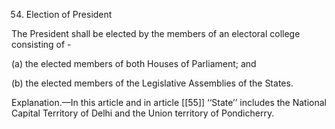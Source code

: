54. Election of President

The President shall be elected by the members of an electoral college consisting of -

(a) the elected members of both Houses of Parliament; and

(b) the elected members of the Legislative Assemblies of the States.

Explanation.—In this article and in article [[55]]  ‘‘State’’ includes the National Capital Territory of Delhi and the Union territory of Pondicherry.

